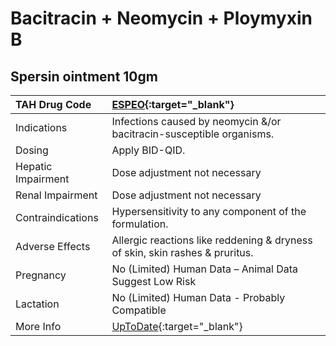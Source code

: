 # Bacitracin + Neomycin + Ploymyxin B

## Spersin ointment 10gm

| TAH Drug Code      | [ESPEO](https://www.tahsda.org.tw/drugs/hissearch.php?drug_code=ESPEO){:target="_blank"}                                 |
|:-------------------|:-------------------------------------------------------------------------------------------------------------------------|
| Indications        | Infections caused by neomycin &/or bacitracin-susceptible organisms.                                                     |
| Dosing             | Apply BID-QID.                                                                                                           |
| Hepatic Impairment | Dose adjustment not necessary                                                                                            |
| Renal Impairment   | Dose adjustment not necessary                                                                                            |
| Contraindications  | Hypersensitivity to any component of the formulation.                                                                    |
| Adverse Effects    | Allergic reactions like reddening & dryness of skin, skin rashes & pruritus.                                             |
| Pregnancy          | No (Limited) Human Data – Animal Data Suggest Low Risk                                                                   |
| Lactation          | No (Limited) Human Data - Probably Compatible                                                                            |
| More Info          | [UpToDate](https://www.uptodate.com/contents/bacitracin-and-neomycin-and-ploymyxin-b-drug-information){:target="_blank"} |


